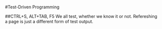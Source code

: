 #Test-Driven Programming

##CTRL+S, ALT+TAB, F5
We all test, whether we know it or not. Refereshing a page is just a different form of test output.
